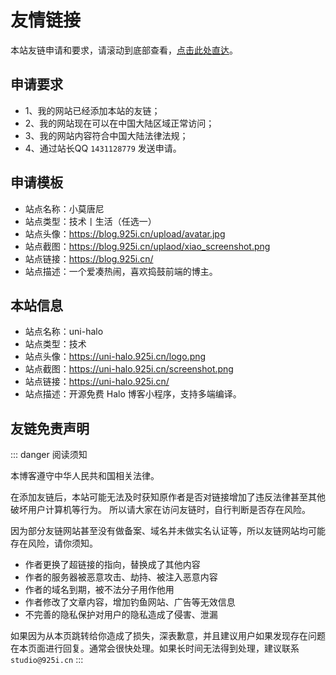 # 友情链接

本站友链申请和要求，请滚动到底部查看，[点击此处直达](#申请要求)。

<CustomFriendLinks />

## 申请要求

- 1、我的网站已经添加本站的友链；
- 2、我的网站现在可以在中国大陆区域正常访问；
- 3、我的网站内容符合中国大陆法律法规；
- 4、通过站长QQ `1431128779` 发送申请。

## 申请模板

- 站点名称：小莫唐尼
- 站点类型：技术丨生活（任选一）
- 站点头像：https://blog.925i.cn/upload/avatar.jpg
- 站点截图：https://blog.925i.cn/uplaod/xiao_screenshot.png
- 站点链接：https://blog.925i.cn/
- 站点描述：一个爱凑热闹，喜欢捣鼓前端的博主。

## 本站信息

- 站点名称：uni-halo
- 站点类型：技术
- 站点头像：https://uni-halo.925i.cn/logo.png
- 站点截图：https://uni-halo.925i.cn/screenshot.png
- 站点链接：https://uni-halo.925i.cn/
- 站点描述：开源免费 Halo 博客小程序，支持多端编译。

## 友链免责声明

::: danger 阅读须知

本博客遵守中华人民共和国相关法律。

在添加友链后，本站可能无法及时获知原作者是否对链接增加了违反法律甚至其他破坏用户计算机等行为。
所以请大家在访问友链时，自行判断是否存在风险。

因为部分友链网站甚至没有做备案、域名并未做实名认证等，所以友链网站均可能存在风险，请你须知。

- 作者更换了超链接的指向，替换成了其他内容
- 作者的服务器被恶意攻击、劫持、被注入恶意内容
- 作者的域名到期，被不法分子用作他用
- 作者修改了文章内容，增加钓鱼网站、广告等无效信息
- 不完善的隐私保护对用户的隐私造成了侵害、泄漏

如果因为从本页跳转给你造成了损失，深表歉意，并且建议用户如果发现存在问题在本页面进行回复。通常会很快处理。如果长时间无法得到处理，建议联系 `studio@925i.cn`
:::
